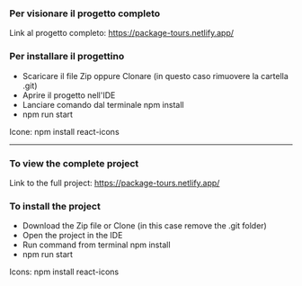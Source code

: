 ### Per visionare il progetto completo

Link al progetto completo: https://package-tours.netlify.app/


### Per installare il progettino
- Scaricare il file Zip oppure Clonare (in questo caso rimuovere la cartella .git)
- Aprire il progetto nell'IDE
- Lanciare comando dal terminale npm install
- npm run start

Icone: npm install react-icons


____________________________________________


### To view the complete project
Link to the full project: https://package-tours.netlify.app/

### To install the project
- Download the Zip file or Clone (in this case remove the .git folder)
- Open the project in the IDE
- Run command from terminal npm install
- npm run start

Icons: npm install react-icons
